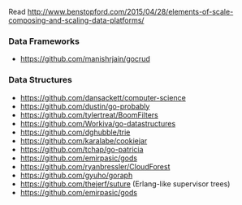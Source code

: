 Read http://www.benstopford.com/2015/04/28/elements-of-scale-composing-and-scaling-data-platforms/

### Data Frameworks

- https://github.com/manishrjain/gocrud

### Data Structures

- https://github.com/dansackett/computer-science
- https://github.com/dustin/go-probably
- https://github.com/tylertreat/BoomFilters
- https://github.com/Workiva/go-datastructures
- https://github.com/dghubble/trie
- https://github.com/karalabe/cookiejar
- https://github.com/tchap/go-patricia
- https://github.com/emirpasic/gods
- https://github.com/ryanbressler/CloudForest
- https://github.com/gyuho/goraph
- https://github.com/thejerf/suture (Erlang-like supervisor trees)
- https://github.com/emirpasic/gods
